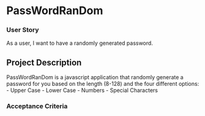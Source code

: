 # PassWordRanDom

### User Story

As a user, I want to have a randomly generated password.

## Project Description

 PassWordRanDom is a javascript application that randomly generate a password for you based on the length (8-128) and the four different options:
    - Upper Case
    - Lower Case
    - Numbers
    - Special Characters


### Acceptance Criteria